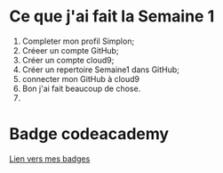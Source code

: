 # Ce que j'ai fait la Semaine 1

1. Completer mon profil Simplon;
2. Créeer un compte GitHub;
3. Créer un compte cloud9;
4. Créer un repertoire Semaine1 dans GitHub;
5. connecter mon GitHub à cloud9
6. Bon j'ai fait beaucoup de chose.
7. 

# Badge codeacademy

<a href="https://www.codecademy.com/users/fodesanogo/achievements"> Lien vers mes badges </a>
